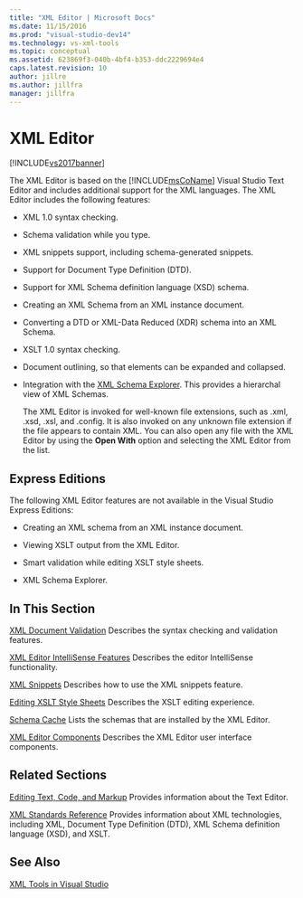 ```yaml
---
title: "XML Editor | Microsoft Docs"
ms.date: 11/15/2016
ms.prod: "visual-studio-dev14"
ms.technology: vs-xml-tools
ms.topic: conceptual
ms.assetid: 623869f3-040b-4bf4-b353-ddc2229694e4
caps.latest.revision: 10
author: jillre
ms.author: jillfra
manager: jillfra
---
```

# XML Editor
[!INCLUDE[vs2017banner](../includes/vs2017banner.md)]

The XML Editor is based on the [!INCLUDE[msCoName](../includes/msconame-md.md)] Visual Studio Text Editor and includes additional support for the XML languages. The XML Editor includes the following features:

- XML 1.0 syntax checking.

- Schema validation while you type.

- XML snippets support, including schema-generated snippets.

- Support for Document Type Definition (DTD).

- Support for XML Schema definition language (XSD) schema.

- Creating an XML Schema from an XML instance document.

- Converting a DTD or XML-Data Reduced (XDR) schema into an XML Schema.

- XSLT 1.0 syntax checking.

- Document outlining, so that elements can be expanded and collapsed.

- Integration with the [XML Schema Explorer](../xml-tools/xml-schema-explorer.md). This provides a hierarchal view of XML Schemas.

  The XML Editor is invoked for well-known file extensions, such as .xml, .xsd, .xsl, and .config. It is also invoked on any unknown file extension if the file appears to contain XML. You can also open any file with the XML Editor by using the **Open With** option and selecting the XML Editor from the list.

## Express Editions
 The following XML Editor features are not available in the Visual Studio Express Editions:

- Creating an XML schema from an XML instance document.

- Viewing XSLT output from the XML Editor.

- Smart validation while editing XSLT style sheets.

- XML Schema Explorer.

## In This Section
 [XML Document Validation](../xml-tools/xml-document-validation.md)
 Describes the syntax checking and validation features.

 [XML Editor IntelliSense Features](../xml-tools/xml-editor-intellisense-features.md)
 Describes the editor IntelliSense functionality.

 [XML Snippets](../xml-tools/xml-snippets.md)
 Describes how to use the XML snippets feature.

 [Editing XSLT Style Sheets](../xml-tools/editing-xslt-style-sheets.md)
 Describes the XSLT editing experience.

 [Schema Cache](../xml-tools/schema-cache.md)
 Lists the schemas that are installed by the XML Editor.

 [XML Editor Components](../xml-tools/xml-editor-components.md)
 Describes the XML Editor user interface components.

## Related Sections
 [Editing Text, Code, and Markup](https://msdn.microsoft.com/0d9c00d7-5df4-48a3-b185-2a265f055439)
 Provides information about the Text Editor.

 [XML Standards Reference](https://msdn.microsoft.com/79c78508-c9d0-423a-a00f-672e855de401)
 Provides information about XML technologies, including XML, Document Type Definition (DTD), XML Schema definition language (XSD), and XSLT.

## See Also
 [XML Tools in Visual Studio](../xml-tools/xml-tools-in-visual-studio.md)
